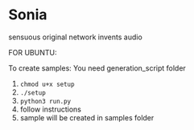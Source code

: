 # Sonia
sensuous original network invents audio

FOR UBUNTU:

To create samples:
You need generation_script folder
  1. ```chmod u+x setup```
  2. ```./setup```
  3. ```python3 run.py```
  4. follow instructions
  5. sample will be created in samples folder
